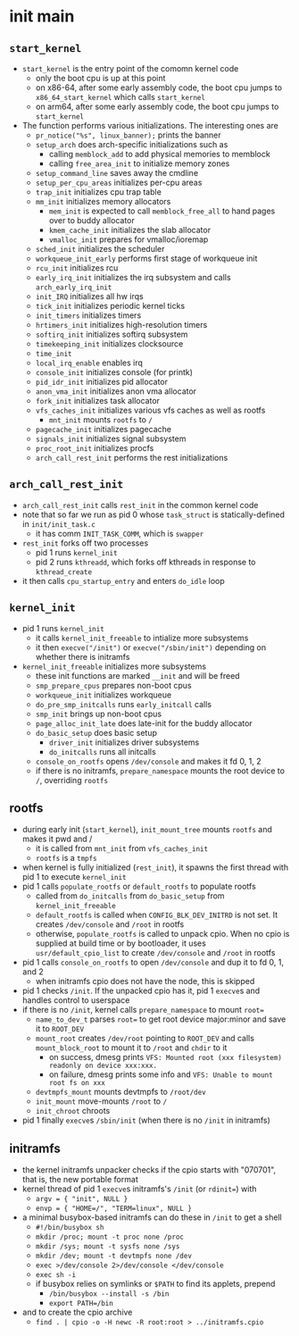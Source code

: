 init main
=========

## `start_kernel`

- `start_kernel` is the entry point of the comomn kernel code
  - only the boot cpu is up at this point
  - on x86-64, after some early assembly code, the boot cpu jumps to
    `x86_64_start_kernel` which calls `start_kernel`
  - on arm64, after some early assembly code, the boot cpu jumps to
    `start_kernel`
- The function performs various initializations.  The interesting ones are
  - `pr_notice("%s", linux_banner);` prints the banner
  - `setup_arch` does arch-specific initializations such as
    - calling `memblock_add` to add physical memories to memblock
    - calling `free_area_init` to initialize memory zones
  - `setup_command_line` saves away the cmdline
  - `setup_per_cpu_areas` initializes per-cpu areas
  - `trap_init` initializes cpu trap table
  - `mm_init` initializes memory allocators
    - `mem_init` is expected to call `memblock_free_all` to hand pages over to
      buddy allocator
    - `kmem_cache_init` initializes the slab allocator
    - `vmalloc_init` prepares for vmalloc/ioremap
  - `sched_init` initializes the scheduler
  - `workqueue_init_early` performs first stage of workqueue init
  - `rcu_init` initializes rcu
  - `early_irq_init` initializes the irq subsystem and calls
    `arch_early_irq_init`
  - `init_IRQ` initializes all hw irqs
  - `tick_init` initializes periodic kernel ticks
  - `init_timers` initializes timers
  - `hrtimers_init` initializes high-resolution timers
  - `softirq_init` initializes softirq subsystem
  - `timekeeping_init` initializes clocksource
  - `time_init`
  - `local_irq_enable` enables irq
  - `console_init` initializes console (for printk)
  - `pid_idr_init` initializes pid allocator
  - `anon_vma_init` initializes anon vma allocator
  - `fork_init` initializes task allocator
  - `vfs_caches_init` initializes various vfs caches as well as rootfs
    - `mnt_init` mounts `rootfs` to `/`
  - `pagecache_init` initializes pagecache
  - `signals_init` initializes signal subsystem
  - `proc_root_init` initializes procfs
  - `arch_call_rest_init` performs the rest initializations

## `arch_call_rest_init`

- `arch_call_rest_init` calls `rest_init` in the common kernel code
- note that so far we run as pid 0 whose `task_struct` is statically-defined
  in `init/init_task.c`
  - it has comm `INIT_TASK_COMM`, which is `swapper`
- `rest_init` forks off two processes
  - pid 1 runs `kernel_init`
  - pid 2 runs `kthreadd`, which forks off kthreads in response to
    `kthread_create`
- it then calls `cpu_startup_entry` and enters `do_idle` loop

## `kernel_init`

- pid 1 runs `kernel_init`
  - it calls `kernel_init_freeable` to intialize more subsystems
  - it then `execve("/init")` or `execve("/sbin/init")` depending on whether
    there is initramfs
- `kernel_init_freeable` initializes more subsystems
  - these init functions are marked `__init` and will be freed
  - `smp_prepare_cpus` prepares non-boot cpus
  - `workqueue_init` initializes workqueue
  - `do_pre_smp_initcalls` runs `early_initcall` calls
  - `smp_init` brings up non-boot cpus
  - `page_alloc_init_late` does late-init for the buddy allocator
  - `do_basic_setup` does basic setup
    - `driver_init` initializes driver subsystems
    - `do_initcalls` runs all initcalls
  - `console_on_rootfs` opens `/dev/console` and makes it fd 0, 1, 2
  - if there is no initramfs, `prepare_namespace` mounts the root device to
    `/`, overriding `rootfs`

## rootfs

- during early init (`start_kernel`), `init_mount_tree` mounts `rootfs` and
  makes it pwd and /
  - it is called from `mnt_init` from `vfs_caches_init`
  - `rootfs` is a `tmpfs`
- when kernel is fully initialized (`rest_init`), it spawns the first thread
  with pid 1 to execute `kernel_init`
- pid 1 calls `populate_rootfs` or `default_rootfs` to populate rootfs
  - called from `do_initcalls` from `do_basic_setup` from
    `kernel_init_freeable`
  - `default_rootfs` is called when `CONFIG_BLK_DEV_INITRD` is not set.  It
    creates `/dev/console` and `/root` in rootfs
  - otherwise, `populate_rootfs` is called to unpack cpio.  When no cpio is
    supplied at build time or by bootloader, it uses `usr/default_cpio_list`
    to create `/dev/console` and `/root` in rootfs
- pid 1 calls `console_on_rootfs` to open `/dev/console` and dup it to fd 0,
  1, and 2
  - when initramfs cpio does not have the node, this is skipped
- pid 1 checks `/init`.  If the unpacked cpio has it, pid 1 `execve`s and
  handles control to userspace
- if there is no `/init`, kernel calls `prepare_namespace` to mount `root=`
  - `name_to_dev_t` parses `root=` to get root device major:minor and save it
    to `ROOT_DEV`
  - `mount_root` creates `/dev/root` pointing to `ROOT_DEV` and calls
    `mount_block_root` to mount it to `/root` and `chdir` to it
    - on success, dmesg prints `VFS: Mounted root (xxx filesystem) readonly on device xxx:xxx.`
    - on failure, dmesg prints some info and `VFS: Unable to mount root fs on xxx`
  - `devtmpfs_mount` mounts devtmpfs to `/root/dev`
  - `init_mount` move-mounts `/root` to `/`
  - `init_chroot` chroots
- pid 1 finally `execve`s `/sbin/init` (when there is no `/init` in initramfs)

## initramfs

- the kernel initramfs unpacker checks if the cpio starts with "070701", that
  is, the new portable format
- kernel thread of pid 1 `execve`s initramfs's `/init` (or `rdinit=`) with
  - `argv = { "init", NULL }`
  - `envp = { "HOME=/", "TERM=linux", NULL }`
- a minimal busybox-based initramfs can do these in `/init` to get a shell
  - `#!/bin/busybox sh`
  - `mkdir /proc; mount -t proc none /proc`
  - `mkdir /sys; mount -t sysfs none /sys`
  - `mkdir /dev; mount -t devtmpfs none /dev`
  - `exec >/dev/console 2>/dev/console </dev/console`
  - `exec sh -i`
  - if busybox relies on symlinks or `$PATH` to find its applets, prepend
    - `/bin/busybox --install -s /bin`
    - `export PATH=/bin`
- and to create the cpio archive
  - `find . | cpio -o -H newc -R root:root > ../initramfs.cpio`

